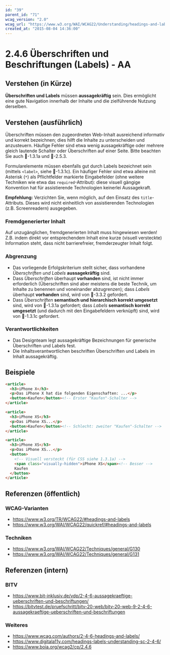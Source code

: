 ```yaml
---
id: "39"
parent_id: "71"
wcag_version: "2.0"
wcag_url: "https://www.w3.org/WAI/WCAG22/Understanding/headings-and-labels.html"
created_at: "2015-08-04 14:36:00"
---
```


# 2.4.6 Überschriften und Beschriftungen (Labels) - AA

## Verstehen (in Kürze)

**Überschriften und Labels** müssen **aussagekräftig** sein. Dies ermöglicht eine gute Navigation innerhalb der Inhalte und die zielführende Nutzung derselben.

## Verstehen (ausführlich)

Überschriften müssen den zugeordneten Web-Inhalt ausreichend informativ und korrekt bezeichnen; dies hilft die Inhalte zu unterscheiden und anzusteuern. Häufige Fehler sind etwa wenig aussagekräftige oder mehrere gleich lautende Schalter oder Überschriften auf einer Seite. Bitte beachten Sie auch 📜-1.3.1a und 📜-2.5.3.

Formularelemente müssen ebenfalls gut durch Labels bezeichnet sein (mittels `<label>`, siehe 📜-1.3.1c). Ein häufiger Fehler sind etwa alleine mit Asterisk (`*`) als Pflichtfelder markierte Eingabefelder (ohne weitere Techniken wie etwa das `required`-Attribut): diese visuell gängige Konvention hat für assistierende Technologien keinerlei Aussagekraft.

**Empfehlung:** Verzichten Sie, wenn möglich, auf den Einsatz des `title`-Attributs. Dieses wird nicht einheitlich von assistierenden Technologien (z.B. Screenreadern) ausgegeben.



### Fremdgenerierter Inhalt

Auf unzugänglichen, fremdgenerierten Inhalt muss hingewiesen werden! Z.B. indem direkt vor entsprechendem Inhalt eine kurze (visuell versteckte) Information steht, dass nicht barrierefreier, fremderzeugter Inhalt folgt.

### Abgrenzung

- Das vorliegende Erfolgskriterium stellt sicher, dass vorhandene _Überschriften und Labels_ **aussagekräftig** sind.
- Dass _Überschriften_ überhaupt **vorhanden** sind, ist nicht immer erforderlich (Überschriften sind aber meistens die beste Technik, um Inhalte zu benennen und voneinander abzugrenzen); dass _Labels_ überhaupt **vorhanden** sind, wird von 📜-3.3.2 gefordert.
- Dass _Überschriften_ **semantisch und hierarchisch korrekt umgesetzt** sind, wird von 📜-1.3.1a gefordert; dass _Labels_ **semantisch korrekt umgesetzt** (und dadurch mit den Eingabefeldern verknüpft) sind, wird von 📜-1.3.1c gefordert.

### Verantwortlichkeiten

- Das Designteam legt aussagekräftige Bezeichnungen für generische Überschriften und Labels fest.
- Die Inhaltsverantwortlichen beschriften Überschriften und Labels im Inhalt aussagekräftig.

## Beispiele

```html
<article>
  <h3>iPhone X</h3>
  <p>Das iPhone X hat die folgenden Eigenschaften: ...</p>
  <button>Kaufen</button><!-- Erster "Kaufen"-Schalter -->
</article>

<article>
  <h3>iPhone XS</h3>
  <p>Das iPhone XS...</p>
  <button>Kaufen</button><!-- Schlecht: zweiter "Kaufen"-Schalter -->
</article>

<article>
  <h3>iPhone XS</h3>
  <p>Das iPhone XS...</p>
  <button>
    <!-- Visuell versteckt (für CSS siehe 1.3.1a) -->
    <span class="visually-hidden">iPhone XS</span><!-- Besser -->
    Kaufen
  </button>
</article>
```

## Referenzen (öffentlich)

### WCAG-Varianten
- <https://www.w3.org/TR/WCAG22/#headings-and-labels>
- <https://www.w3.org/WAI/WCAG22/quickref/#headings-and-labels>

### Techniken
- <https://www.w3.org/WAI/WCAG22/Techniques/general/G130>
- <https://www.w3.org/WAI/WCAG22/Techniques/general/G131>

## Referenzen (intern)

### BITV
- <https://www.bit-inklusiv.de/vdp/2-4-6-aussagekraeftige-ueberschriften-und-beschriftungen/>
- <https://bitvtest.de/pruefschritt/bitv-20-web/bitv-20-web-9-2-4-6-aussagekraeftige-ueberschriften-und-beschriftungen>

### Weiteres
- <https://www.wcag.com/authors/2-4-6-headings-and-labels/>
- <https://www.digitala11y.com/headings-labels-understanding-sc-2-4-6/>
- <https://www.boia.org/wcag2/cp/2.4.6>